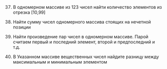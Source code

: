 <!-- 31. Задать массив из 8 элементов и вывести их на экран  -->

<!-- 32. Задать массив из 8 элементов, заполненных нулями и единицами вывести их на экран  -->

<!-- 33. Задать массив из 12 элементов, заполненных числами из [0,9]. Найти сумму положительных/отрицательных элементов массива -->

<!-- 34. Написать программу замену элементов массива на противоположные -->

<!-- 35. Определить, присутствует ли в заданном массиве, некоторое число  -->

<!-- 36. Задать массив, заполнить случайными положительными трёхзначными числами. Показать количество нечетных\четных чисел -->

37. В одномерном массиве из 123 чисел найти количество элементов из отрезка [10,99]

38. Найти сумму чисел одномерного массива стоящих на нечетной позиции

39. Найти произведение пар чисел в одномерном массиве. Парой считаем первый и последний элемент, второй и предпоследний и т.д.

40. В Указанном массиве вещественных чисел найдите разницу между максимальным и минимальным элементом
 